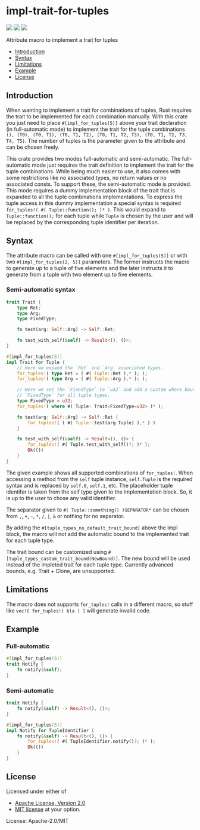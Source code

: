 # impl-trait-for-tuples

[![](https://docs.rs/impl-trait-for-tuples/badge.svg)](https://docs.rs/impl-trait-for-tuples/) [![](https://img.shields.io/crates/v/impl-trait-for-tuples.svg)](https://crates.io/crates/impl-trait-for-tuples) [![](https://img.shields.io/crates/d/impl-trait-for-tuples.png)](https://crates.io/crates/impl-trait-for-tuples)

Attribute macro to implement a trait for tuples

* [Introduction](#introduction)
* [Syntax](#syntax)
* [Limitations](#limitations)
* [Example](#example)
* [License](#license)

## Introduction

When wanting to implement a trait for combinations of tuples, Rust requires the trait to be implemented
for each combination manually. With this crate you just need to place `#[impl_for_tuples(5)]` above
your trait declaration (in full-automatic mode) to implement the trait for the tuple combinations
`(), (T0), (T0, T1), (T0, T1, T2), (T0, T1, T2, T3), (T0, T1, T2, T3, T4, T5)`. The number of tuples is the
parameter given to the attribute and can be chosen freely.

This crate provides two modes full-automatic and semi-automatic. The full-automatic mode just requires
the trait definition to implement the trait for the tuple combinations. While being much easier to
use, it also comes with some restrictions like no associated types, no return values or no associated
consts. To support these, the semi-automatic mode is provided. This mode requires a dummy implementation
block of the trait that is expanded to all the tuple combinations implementations. To express the
tuple access in this dummy implementation a special syntax is required `for_tuples!( #( Tuple::function(); )* )`.
This would expand to `Tuple::function();` for each tuple while `Tuple` is chosen by the user and will be
replaced by the corresponding tuple identifier per iteration.

## Syntax

The attribute macro can be called with one `#[impl_for_tuples(5)]` or with two `#[impl_for_tuples(2, 5)]`
parameters. The former instructs the macro to generate up to a tuple of five elements and the later instructs it
to generate from a tuple with two element up to five elements.

### Semi-automatic syntax

```rust
trait Trait {
    type Ret;
    type Arg;
    type FixedType;

    fn test(arg: Self::Arg) -> Self::Ret;

    fn test_with_self(&self) -> Result<(), ()>;
}

#[impl_for_tuples(5)]
impl Trait for Tuple {
    // Here we expand the `Ret` and `Arg` associated types.
    for_tuples!( type Ret = ( #( Tuple::Ret ),* ); );
    for_tuples!( type Arg = ( #( Tuple::Arg ),* ); );

    // Here we set the `FixedType` to `u32` and add a custom where bound that forces the same
    // `FixedType` for all tuple types.
    type FixedType = u32;
    for_tuples!( where #( Tuple: Trait<FixedType=u32> )* );

    fn test(arg: Self::Arg) -> Self::Ret {
        for_tuples!( ( #( Tuple::test(arg.Tuple) ),* ) )
    }

    fn test_with_self(&self) -> Result<(), ()> {
        for_tuples!( #( Tuple.test_with_self()?; )* );
        Ok(())
    }
}

```

The given example shows all supported combinations of `for_tuples!`. When accessing a method from the
`self` tuple instance, `self.Tuple` is the required syntax and is replaced by `self.0`, `self.1`, etc.
The placeholder tuple identifer is taken from the self type given to the implementation block. So, it
is up to the user to chose any valid identifier.

The separator given to `#( Tuple::something() )SEPARATOR*` can be chosen from `,`, `+`, `-`,
`*`, `/`, `|`, `&` or nothing for no separator.

By adding the `#[tuple_types_no_default_trait_bound]` above the impl block, the macro will not add the
automatic bound to the implemented trait for each tuple type.

The trait bound can be customized using `#[tuple_types_custom_trait_bound(NewBound)]`.
The new bound will be used instead of the impleted trait for each tuple type.
Currently advanced bounds, e.g. Trait + Clone, are unsupported.

## Limitations

The macro does not supports `for_tuples!` calls in a different macro, so stuff like
`vec![ for_tuples!( bla ) ]` will generate invalid code.

## Example

### Full-automatic

```rust
#[impl_for_tuples(5)]
trait Notify {
    fn notify(&self);
}

```

### Semi-automatic

```rust
trait Notify {
    fn notify(&self) -> Result<(), ()>;
}

#[impl_for_tuples(5)]
impl Notify for TupleIdentifier {
    fn notify(&self) -> Result<(), ()> {
        for_tuples!( #( TupleIdentifier.notify()?; )* );
        Ok(())
    }
}

```

## License
Licensed under either of
 * [Apache License, Version 2.0](http://www.apache.org/licenses/LICENSE-2.0)
 * [MIT license](http://opensource.org/licenses/MIT)
at your option.

License: Apache-2.0/MIT
